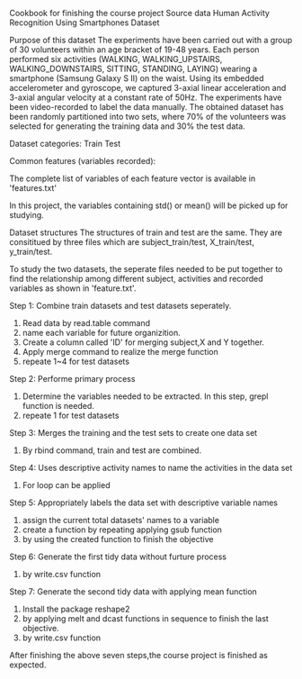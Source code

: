 Cookbook for finishing the course project
Source data
Human Activity Recognition Using Smartphones Dataset

Purpose of this dataset
The experiments have been carried out with a group of 30 volunteers within an age bracket of 19-48 years. Each person performed six activities (WALKING, WALKING_UPSTAIRS, WALKING_DOWNSTAIRS, SITTING, STANDING, LAYING) wearing a smartphone (Samsung Galaxy S II) on the waist. Using its embedded accelerometer and gyroscope, we captured 3-axial linear acceleration and 3-axial angular velocity at a constant rate of 50Hz. The experiments have been video-recorded to label the data manually. The obtained dataset has been randomly partitioned into two sets, where 70% of the volunteers was selected for generating the training data and 30% the test data. 

Dataset categories:
Train
Test

Common features (variables recorded):

The complete list of variables of each feature vector is available in 'features.txt'

In this project, the variables containing std() or mean() will be picked up for studying.

Dataset structures
The structures of train and test are the same. They are consititued by three files which are subject_train/test, X_train/test, y_train/test.

To study the two datasets, the seperate files needed to be put together to find the relationship among different subject, activities and recorded variables as shown in 'feature.txt'.

Step 1: Combine train datasets and test datasets seperately.
  1. Read data by read.table command
  2. name each variable for future organizition.
  3. Create a column called 'ID' for merging subject,X and Y together.
  4. Apply merge command to realize the merge function
  5. repeate 1~4 for test datasets

Step 2: Performe primary process
  1. Determine the variables needed to be extracted.
    In this step, grepl function is needed.
  2. repeate 1 for test datasets
  
Step 3: Merges the training and the test sets to create one data set
  1. By rbind command, train and test are combined.

Step 4: Uses descriptive activity names to name the activities in the data set
  1. For loop can be applied
  
Step 5: Appropriately labels the data set with descriptive variable names
  1. assign the current total datasets' names to a variable
  2. create a function by repeating applying gsub function
  3. by using the created function to finish the objective
  
Step 6: Generate the first tidy data without furture process
  1. by write.csv function
  
Step 7: Generate the second tidy data with applying mean function
  1. Install the package reshape2
  2. by applying melt and dcast functions in sequence to finish the last objective.
  3. by write.csv function
  
After finishing the above seven steps,the course project is finished as expected.

